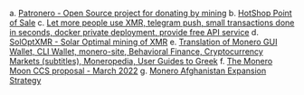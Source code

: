 a. [Patronero - Open Source project for donating by mining](https://repo.getmonero.org/monero-project/ccs-proposals/-/merge_requests/310)
b. [HotShop Point of Sale](https://repo.getmonero.org/monero-project/ccs-proposals/-/merge_requests/307)
c. [Let more people use XMR, telegram push, small transactions done in seconds, docker private deployment, provide free API service](https://repo.getmonero.org/monero-project/ccs-proposals/-/merge_requests/300)
d. [SolOptXMR - Solar Optimal mining of XMR](https://repo.getmonero.org/monero-project/ccs-proposals/-/merge_requests/299)
e. [Translation of Monero GUI Wallet, CLI Wallet, monero-site, Behavioral Finance, Cryptocurrency Markets (subtitles), Moneropedia, User Guides to Greek](https://repo.getmonero.org/monero-project/ccs-proposals/-/merge_requests/296)
f. [The Monero Moon CCS proposal - March 2022](https://repo.getmonero.org/monero-project/ccs-proposals/-/merge_requests/294)
g. [Monero Afghanistan Expansion Strategy](https://repo.getmonero.org/monero-project/ccs-proposals/-/merge_requests/282)
